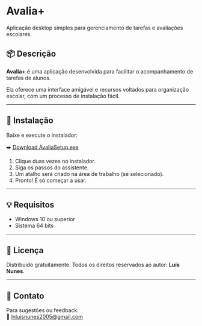 # Avalia+

Aplicação desktop simples para gerenciamento de tarefas e avaliações escolares.

## 📦 Descrição

**Avalia+** é uma aplicação desenvolvida para facilitar o acompanhamento de tarefas de alunos. 

Ela oferece uma interface amigável e recursos voltados para organização escolar, com um processo de instalação fácil.

---

## 🚀 Instalação

Baixe e execute o instalador:

➡️ [Download AvaliaSetup.exe](https://github.com/SEU_USUARIO/AvaliaPlus/releases)

1. Clique duas vezes no instalador.
2. Siga os passos do assistente.
3. Um atalho será criado na área de trabalho (se selecionado).
4. Pronto! É só começar a usar.

---

## 💡 Requisitos

- Windows 10 ou superior
- Sistema 64 bits

---

## 📃 Licença

Distribuído gratuitamente. Todos os direitos reservados ao autor: **Luís Nunes**.

---

## 🤝 Contato

Para sugestões ou feedback:  
📧 lnluisnunes2005@gmail.com
